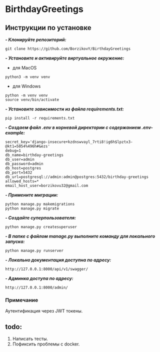 # BirthdayGreetings
## Инструкции по установке
***- Клонируйте репозиторий:***
```
git clone https://github.com/BorzikovY/BirthdayGreetings
```

***- Установите и активируйте виртуальное окружение:***
- для MacOS
```
python3 -m venv venv
```
- для Windows
```
python -m venv venv
source venv/bin/activate
```
 
***- Установите зависимости из файла requirements.txt:***
```
pip install -r requirements.txt
```

***- Создаем файл .env в корневой директории с содержанием .env-example:***
```
secret_key='django-insecure+kzdnswvayl_7rti8!ig6h$lpztx3-@kt1=5054%496h#&ezs'
debug=1
db_name=birthday-greetings
db_user=admin
db_password=admin
db_host=postgres
db_port=5432
db_url=postgresql://admin:admin@postgres:5432/birthday-greetings
allowed_hosts=*
email_host_user=borzikovu32@gmail.com
```

***- Примените миграции:***
```
python manage.py makemigrations
python manage.py migrate
```
***- Создайте суперпользователя:***
```
python manage.py createsuperuser
```
***- В папке с файлом manage.py выполните команду для локального запуска:***
```
python manage.py runserver
```
***- Локально документация доступна по адресу:***
```
http://127.0.0.1:8000/api/v1/swagger/
```
***- Админка доступа по адресу:***
```
http://127.0.0.1:8000/admin/
```
### Примечание
 Аутентификация через JWT токены.

## todo:
1. Написать тесты.
2. Пофиксить проблемы с docker. 